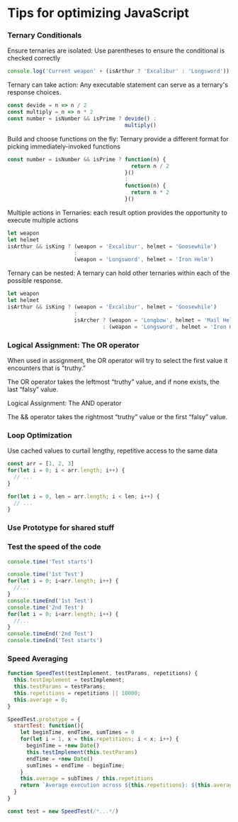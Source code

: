 # Tips for optimizing JavaScript

### Ternary Conditionals

Ensure ternaries are isolated: Use parentheses to ensure the conditional is checked correctly

```javascript
console.log('Current weapon' + (isArthur ? 'Excalibur' : 'Longsword'))
```

Ternary can take action: Any executable statement can serve as a ternary's response choices.

```javascript
const devide = n => n / 2
const multiply = n => n * 2
const number = isNumber && isPrime ? devide() :
                                     multiply()
```

Build and choose functions on the fly: Ternary provide a different format for picking immediately-invoked functions

```javascript
const number = isNumber && isPrime ? function(n) {
                                       return n / 2
                                     }()
                                     :
                                     function(n) {
                                       return n * 2
                                     }()
```

Multiple actions in Ternaries: each result option provides the opportunity to execute multiple actions

```javascript
let weapon
let helmet
isArthur && isKing ? (weapon = 'Excalibur', helmet = 'Goosewhile')
                     :
                     (weapon = 'Longsword', helmet = 'Iron Helm')
```

Ternary can be nested: A ternary can hold other ternaries within each of the possible response.

```javascript
let weapon
let helmet
isArthur && isKing ? (weapon = 'Excalibur', helmet = 'Goosewhile')
                     :
                     isArcher ? (weapon = 'Longbow', helmet = 'Mail Helm')
                              : (weapon = 'Longsword', helmet = 'Iron Helm')
```

### Logical Assignment: The OR operator

When used in assignment, the OR operator will try to select the first value it encounters that is "truthy.”

The OR operator takes the leftmost “truthy” value, and if none exists, the last “falsy” value.

Logical Assignment: The AND operator

The && operator takes the rightmost “truthy” value or the first “falsy” value.

### Loop Optimization

Use cached values to curtail lengthy, repetitive access to the same data

```javascript
const arr = [1, 2, 3]
for(let i = 0; i < arr.length; i++) {
  // ...
}

for(let i = 0, len = arr.length; i < len; i++) {
  // ...
}
```

### Use Prototype for shared stuff

### Test the speed of the code

```javascript
console.time('Test starts')

console.time('1st Test')
for(let i = 0; i<arr.length; i++) {
  //...
}
console.timeEnd('1st Test')
console.time('2nd Test')
for(let i = 0; i<arr.length; i++) {
  //...
}
console.timeEnd('2nd Test')
console.timeEnd('Test starts')
```

### Speed Averaging

```javascript
function SpeedTest(testImplement, testParams, repetitions) {
  this.testImplement = testImplement;
  this.testParams = testParams;
  this.repetitions = repetitions || 10000;
  this.average = 0;
}

SpeedTest.prototype = {
  startTest: function(){
    let beginTime, endTime, sumTimes = 0
    for(let i = 1, x = this.repetitions; i < x; i++) {
      beginTime = +new Date()
      this.testImplement(this.testParams)
      endTime = +new Date()
      sumTimes = endTime - beginTime;
    }
    this.average = subTimes / this.repetitions
    return `Average execution across ${this.repetitions}: ${this.average}`
  }
}

const test = new SpeedTest(/*...*/)
```


